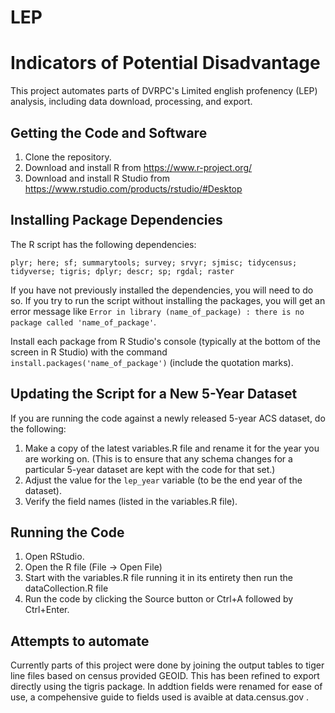 # LEP
# Indicators of Potential Disadvantage

This project automates parts of DVRPC's Limited english profenency (LEP) analysis, including data download, processing, and export. 

## Getting the Code and Software

1. Clone the repository. 
2. Download and install R from https://www.r-project.org/
3. Download and install R Studio from https://www.rstudio.com/products/rstudio/#Desktop

## Installing Package Dependencies 

The R script has the following dependencies: 

`plyr; here; sf; summarytools; survey; srvyr; sjmisc; tidycensus; tidyverse; tigris; dplyr; descr; sp; rgdal; raster`

If you have not previously installed the dependencies, you will need to do so. If you try to run the script without installing the packages, you will get an error message like 
`Error in library (name_of_package) : there is no package called 'name_of_package'`.

Install each package from R Studio's console (typically at the bottom of the screen in R Studio) with the command  `install.packages('name_of_package')` (include the quotation marks). 

## Updating the Script for a New 5-Year Dataset

If you are running the code against a newly released 5-year ACS dataset, do the following:

1. Make a copy of the latest variables.R file  and rename it for the year you are working on. (This is to ensure that any schema changes for a particular 5-year dataset are kept with the code for that set.)
2. Adjust the value for the `lep_year` variable (to be the end year of the dataset).
3. Verify the field names (listed in the variables.R file).

## Running the Code

1. Open RStudio. 
2. Open the R file (File -> Open File)
3. Start with the variables.R file running it in its entirety then run the dataCollection.R file
4. Run the code by clicking the Source button or Ctrl+A followed by Ctrl+Enter.

## Attempts to automate
Currently parts of this project were done by joining the output tables to tiger line files based on census provided GEOID. This has been refined to export directly using the tigris package. In addtion fields were renamed for ease of use, a compehensive guide to fields used is avaible at data.census.gov .
